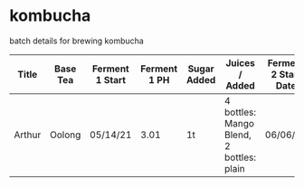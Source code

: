 # kombucha

batch details for brewing kombucha

| Title | Base Tea | Ferment 1 Start | Ferment 1 PH | Sugar Added | Juices / Added | Ferment 2 Start Date | Finish Date | Finish PH |
|-------|----------|-----------------|--------------|-------------|----------------|----------------------|-------------|-----------|
| Arthur | Oolong | 05/14/21 | 3.01 | 1t | 4 bottles: Mango Blend, 2 bottles: plain | 06/06/21 |  | |
